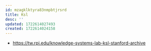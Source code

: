 ```yaml
---
id: mzagklktyra83nmpbtjrsrd
title: Ksl
desc: ''
updated: 1722614027493
created: 1722614024158
---
```


- https://tw.rpi.edu/knowledge-systems-lab-ksl-stanford-archive